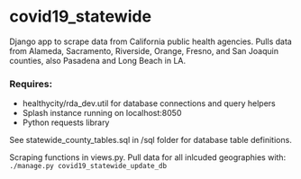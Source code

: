 # covid19_statewide
Django app to scrape data from California public health agencies.  Pulls data from Alameda, Sacramento, Riverside, Orange, Fresno, and San Joaquin counties, also Pasadena and Long Beach in LA.

### Requires:
* healthycity/rda_dev.util for database connections and query helpers
* Splash instance running on localhost:8050
* Python requests library

See statewide_county_tables.sql in /sql folder for database table definitions.

Scraping functions in views.py.  Pull data for all inlcuded geographies with:
`./manage.py covid19_statewide_update_db`
